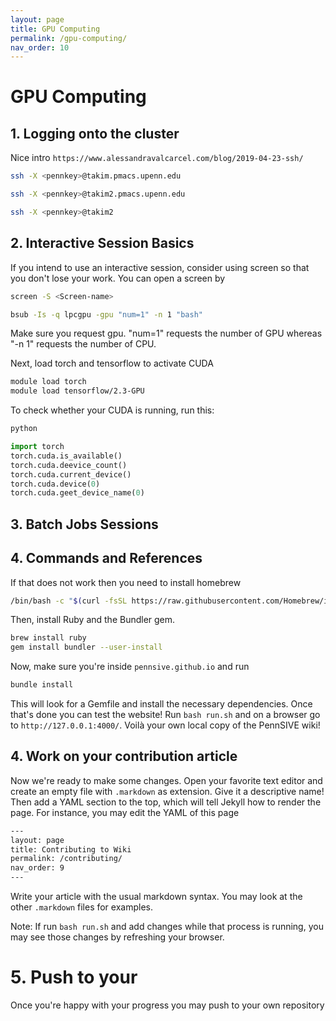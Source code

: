 ```yaml
---
layout: page
title: GPU Computing
permalink: /gpu-computing/
nav_order: 10
---
```

# GPU Computing


## 1. Logging onto the cluster

Nice intro `https://www.alessandravalcarcel.com/blog/2019-04-23-ssh/`

```sh
ssh -X <pennkey>@takim.pmacs.upenn.edu
```

```sh
ssh -X <pennkey>@takim2.pmacs.upenn.edu
```

```sh
ssh -X <pennkey>@takim2
```


## 2. Interactive Session Basics

If you intend to use an interactive session, consider using screen so that you don't lose your work. You can open a screen by

```sh
screen -S <Screen-name>
```

```sh
bsub -Is -q lpcgpu -gpu "num=1" -n 1 "bash"
```

Make sure you request gpu. "num=1" requests the number of GPU whereas "-n 1" requests the number of CPU.

Next, load torch and tensorflow to activate CUDA

```sh
module load torch
module load tensorflow/2.3-GPU
```

To check whether your CUDA is running, run this:

```sh
python
```

```py
import torch
torch.cuda.is_available()
torch.cuda.deevice_count()
torch.cuda.current_device()
torch.cuda.device(0)
torch.cuda.geet_device_name(0)
```

## 3. Batch Jobs Sessions

## 4. Commands and References



If that does not work then you need to install homebrew

```sh
/bin/bash -c "$(curl -fsSL https://raw.githubusercontent.com/Homebrew/install/HEAD/install.sh)"
```

Then, install Ruby and the Bundler gem.

```sh
brew install ruby
gem install bundler --user-install
```

Now, make sure you're inside `pennsive.github.io` and run

```sh
bundle install
```

This will look for a Gemfile and install the necessary dependencies. Once that's done you can test the website! Run `bash run.sh` and on a browser go to `http://127.0.0.1:4000/`. Voilà your own local copy of the PennSIVE wiki!

## 4. Work on your contribution article

Now we're ready to make some changes. Open your favorite text editor and create an empty file with `.markdown` as extension. Give it a descriptive name!
Then add a YAML section to the top, which will tell Jekyll how to render the page. For instance, you may edit the YAML of this page

```sh
---
layout: page
title: Contributing to Wiki
permalink: /contributing/
nav_order: 9
---
```

Write your article with the usual markdown syntax. You may look at the other `.markdown` files for examples.

Note: If run `bash run.sh` and add changes while that process is running, you may see those changes by refreshing your browser.

# 5. Push to your

Once you're happy with your progress you may push to your own repository

